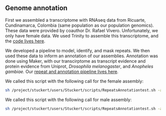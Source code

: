 ## Genome annotation

First we assembled a transcriptome with RNAseq data from Ricuarte, Cundinamarca, Colombia (same population as our population genomics). These data were provided by coauthor Dr. Rafael Vivero. Unfortunately, we only have female data. We used Trinity to assemble this transcriptome, and the [code lives here]().

We developed a pipeline to model, identify, and mask repeats. We then used these data to inform an annotation of our assemblies. Annotation was done using Maker, with our transcirptome as transcript evidence and protein evidence from Uniprot, *Drosophila melanogaster*, and *Anopheles gambiae.* Our [repeat and annotation pipeline lives here]().

We called this script with the following call for the female assembly:

```bash
sh /project/stuckert/users/Stuckert/scripts/RepeatsAnnotationtest.sh -a /project/stuckert/users/Stuckert/psychodids/Lu_long_female/Lutzomyia_longipalpis_female_1.0.fa -s Lu_longipalpis -x Female -t diptera -u /project/stuckert/users/Stuckert/peptide_databases/uniprot_sprot.fasta
```

We called this script with the following call for male assembly:

```bash
sh /project/stuckert/users/Stuckert/scripts/RepeatsAnnotationtest.sh -a /project/stuckert/users/Stuckert/psychodids/Lu_long_male/Lutzomyia_longipalpis_male_1.0.fa -s Lu_longipalpis -x Male -t diptera -u /project/stuckert/users/Stuckert/peptide_databases/uniprot_sprot.fasta
```
